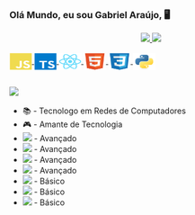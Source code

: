 ### Olá Mundo, eu sou Gabriel Araújo, 🖥️

<div align="center">
  <a href="https://github.com/gbaq88">
  <img height="180em" src="https://github-readme-stats.vercel.app/api?username=gbaq88&show_icons=true&theme=dark&include_all_commits=true&count_private=true"/>
  <img height="180em" src="https://github-readme-stats.vercel.app/api/top-langs/?username=gbaq88&layout=compact&langs_count=7&theme=dark"/>
</div>

<div style="display: inline_block"><br>
  <img align="center" alt="Rafa-Js" height="30" width="40" src="https://raw.githubusercontent.com/devicons/devicon/master/icons/javascript/javascript-plain.svg">
  <img align="center" alt="Rafa-Ts" height="30" width="40" src="https://raw.githubusercontent.com/devicons/devicon/master/icons/typescript/typescript-plain.svg">
  <img align="center" alt="Rafa-React" height="30" width="40" src="https://raw.githubusercontent.com/devicons/devicon/master/icons/react/react-original.svg">
  <img align="center" alt="Rafa-HTML" height="30" width="40" src="https://raw.githubusercontent.com/devicons/devicon/master/icons/html5/html5-original.svg">
  <img align="center" alt="Rafa-CSS" height="30" width="40" src="https://raw.githubusercontent.com/devicons/devicon/master/icons/css3/css3-original.svg">
  <img align="center" alt="Rafa-Python" height="30" width="40" src="https://raw.githubusercontent.com/devicons/devicon/master/icons/python/python-original.svg">
</div>

##

<div>
<a href="https://www.linkedin.com/in/gabriel-batista-queiroz/" target="_blank"><img src="https://img.shields.io/badge/-LinkedIn-%230077B5?style=for-the-badge&logo=linkedin&logoColor=white" target="_blank"></a> 
</div>

 - 📚 - Tecnologo em Redes de Computadores
 - 🎮 - Amante de Tecnologia
 - <img src="https://img.shields.io/badge/Windows-0078D6?style=for-the-badge&logo=windows&logoColor=white"> - Avançado
 - <img src="https://img.shields.io/badge/Linux-FCC624?style=for-the-badge&logo=linux&logoColor=black"> - Avançado
 - <img src="https://img.shields.io/badge/HTML-239120?style=for-the-badge&logo=html5&logoColor=white"> - Avançado
 - <img src="https://img.shields.io/badge/CSS-239120?&style=for-the-badge&logo=css3&logoColor=white"> - Avançado
 - <img src="https://img.shields.io/badge/JavaScript-F7DF1E?style=for-the-badge&logo=javascript&logoColor=black"> - Básico
 - <img src="https://img.shields.io/badge/Python-3776AB?style=for-the-badge&logo=python&logoColor=white"> - Básico
 - <img src="https://img.shields.io/badge/MySQL-00000F?style=for-the-badge&logo=mysql&logoColor=white"> - Básico
